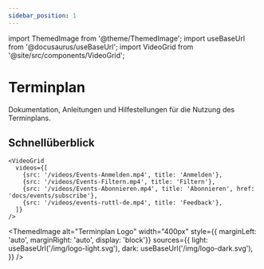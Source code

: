 ```yaml
---
sidebar_position: 1
---
```

import ThemedImage from '@theme/ThemedImage';
import useBaseUrl from '@docusaurus/useBaseUrl';
import VideoGrid from '@site/src/components/VideoGrid';

# Terminplan

Dokumentation, Anleitungen und Hilfestellungen für die Nutzung des Terminplans.

## Schnellüberblick

```mdx-code-block
<VideoGrid
  videos={[
    {src: '/videos/Events-Anmelden.mp4', title: 'Anmelden'},
    {src: '/videos/Events-Filtern.mp4', title: 'Filtern'},
    {src: '/videos/Events-Abonnieren.mp4', title: 'Abonnieren', href: 'docs/events/subscribe'},
    {src: '/videos/events-ruttl-de.mp4', title: 'Feedback'},
  ]}
/>
```

<ThemedImage
  alt="Terminplan Logo"
  width="400px"
  style={{ marginLeft: 'auto', marginRight: 'auto', display: 'block'}}
  sources={{
    light: useBaseUrl('/img/logo-light.svg'),
    dark: useBaseUrl('/img/logo-dark.svg'),
  }}
/>